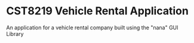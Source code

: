 # CST8219 Vehicle Rental Application
An application for a vehicle rental company built using the "nana" GUI Library  
 